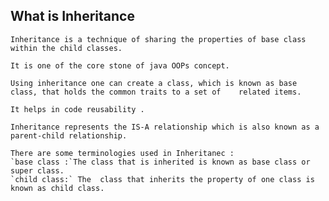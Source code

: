 What is Inheritance
-------------------
	Inheritance is a technique of sharing the properties of base class within the child classes.

	It is one of the core stone of java OOPs concept.

	Using inheritance one can create a class, which is known as base class, that holds the common traits to a set of 	related items.

	It helps in code reusability .

	Inheritance represents the IS-A relationship which is also known as a parent-child relationship.

	There are some terminologies used in Inheritanec :
	`base class :`The class that is inherited is known as base class or super class.
	`child class:` The  class that inherits the property of one class is known as child class.

